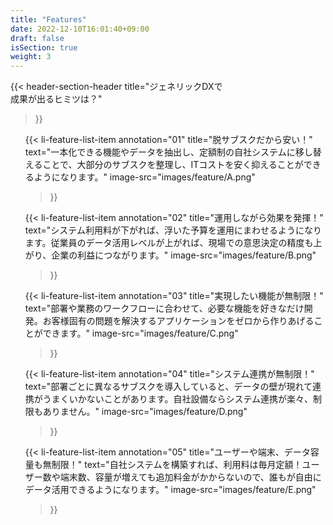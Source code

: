 ```yaml
---
title: "Features"
date: 2022-12-10T16:01:40+09:00
draft: false
isSection: true
weight: 3
---
```


{{< header-section-header 
    title="ジェネリックDXで<br class='md:hidden'><span class='text-[#01A2EB]'>成果が出るヒミツ</span>は？"
>}}

<ul class="mx-auto w-11/12 md:max-w-[1520px] text-left">

{{< li-feature-list-item 
    annotation="01"
    title="<span class='text-[#E2017F]'>脱サブスク</span>だから安い！"
    text="一本化できる機能やデータを抽出し、定額制の自社システムに移し替えることで、大部分のサブスクを整理し、ITコストを安く抑えることができるようになります。"
    image-src="images/feature/A.png"
>}}

{{< li-feature-list-item 
    annotation="02"
    title="<span class='text-[#E2017F]'>運用しながら</span>効果を発揮！"
    text="システム利用料が下がれば、浮いた予算を運用にまわせるようになります。従業員のデータ活用レベルが上がれば、現場での意思決定の精度も上がり、企業の利益につながります。"
    image-src="images/feature/B.png"
>}}

{{< li-feature-list-item 
    annotation="03"
    title="<span class='text-[#E2017F]'>実現したい機能</span>が無制限！"
    text="部署や業務のワークフローに合わせて、必要な機能を好きなだけ開発。お客様固有の問題を解決するアプリケーションをゼロから作りあげることができます。"
    image-src="images/feature/C.png"
>}}

{{< li-feature-list-item 
    annotation="04"
    title="<span class='text-[#E2017F]'>システム連携</span>が無制限！"
    text="部署ごとに異なるサブスクを導入していると、データの壁が現れて連携がうまくいかないことがあります。自社設備ならシステム連携が楽々、制限もありません。"
    image-src="images/feature/D.png"
>}}

{{< li-feature-list-item 
    annotation="05"
    title="<span class='text-[#E2017F]'>ユーザーや端末、データ容量</span>も無制限！"
    text="自社システムを構築すれば、利用料は毎月定額！ユーザー数や端末数、容量が増えても追加料金がかからないので、誰もが自由にデータ活用できるようになります。"
    image-src="images/feature/E.png"
>}}


</ul>
